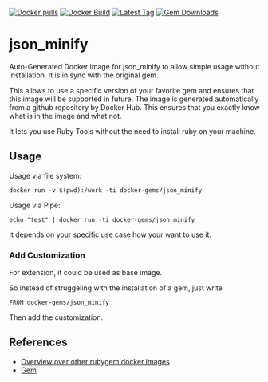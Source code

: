 [![Docker pulls](https://img.shields.io/docker/pulls/rubygem/json_minify.svg)](https://hub.docker.com/r/rubygem/json_minify/)
[![Docker Build](https://img.shields.io/docker/automated/rubygem/json_minify.svg)](https://hub.docker.com/r/rubygem/json_minify/)
[![Latest Tag](https://img.shields.io/github/tag/docker-rubygem/json_minify.svg)](https://hub.docker.com/r/rubygem/json_minify/)
[![Gem Downloads](https://img.shields.io/gem/dt/json_minify.svg)](https://rubygems.org/gems/json_minify/)
# json_minify

Auto-Generated Docker image for json_minify to allow simple usage without installation.
It is in sync with the original gem.

This allows to use a specific version of your favorite gem and ensures that this image will be supported in future.
The image is generated automatically from a github repository by Docker Hub.
This ensures that you exactly know what is in the image and what not.

It lets you use Ruby Tools without the need to install ruby on your machine.

## Usage

Usage via file system:

`docker run -v $(pwd):/work -ti docker-gems/json_minify`

Usage via Pipe:

`echo "test" | docker run -ti docker-gems/json_minify`

It depends on your specific use case how your want to use it.

### Add Customization

For extension, it could be used as base image.

So instead of struggeling with the installation of a gem, just write

`FROM docker-gems/json_minify`

Then add the customization.

## References

 - [Overview over other rubygem docker images](https://github.com/thinkbot/docker-rubygem)
 - [Gem](https://rubygems.org/gems/json_minify/)
